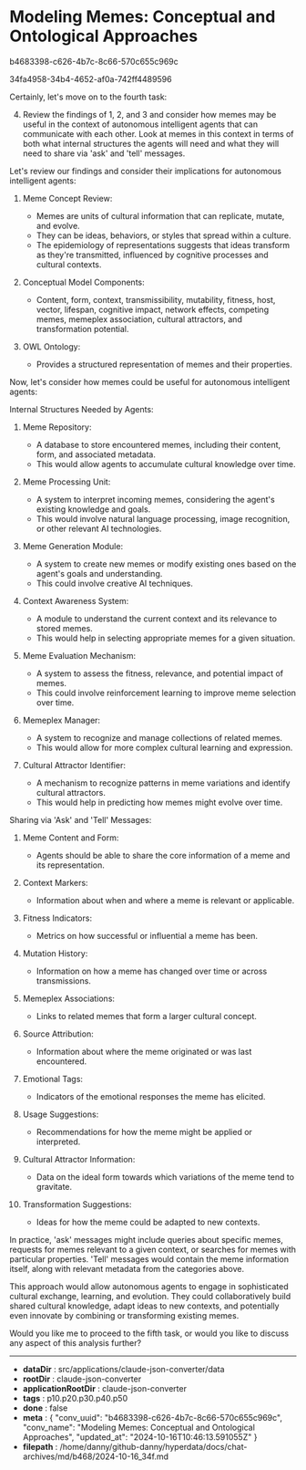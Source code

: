 # Modeling Memes: Conceptual and Ontological Approaches

b4683398-c626-4b7c-8c66-570c655c969c

34fa4958-34b4-4652-af0a-742ff4489596

 Certainly, let's move on to the fourth task:

4. Review the findings of 1, 2, and 3 and consider how memes may be useful in the context of autonomous intelligent agents that can communicate with each other. Look at memes in this context in terms of both what internal structures the agents will need and what they will need to share via 'ask' and 'tell' messages.

Let's review our findings and consider their implications for autonomous intelligent agents:

1. Meme Concept Review:
   - Memes are units of cultural information that can replicate, mutate, and evolve.
   - They can be ideas, behaviors, or styles that spread within a culture.
   - The epidemiology of representations suggests that ideas transform as they're transmitted, influenced by cognitive processes and cultural contexts.

2. Conceptual Model Components:
   - Content, form, context, transmissibility, mutability, fitness, host, vector, lifespan, cognitive impact, network effects, competing memes, memeplex association, cultural attractors, and transformation potential.

3. OWL Ontology:
   - Provides a structured representation of memes and their properties.

Now, let's consider how memes could be useful for autonomous intelligent agents:

Internal Structures Needed by Agents:

1. Meme Repository:
   - A database to store encountered memes, including their content, form, and associated metadata.
   - This would allow agents to accumulate cultural knowledge over time.

2. Meme Processing Unit:
   - A system to interpret incoming memes, considering the agent's existing knowledge and goals.
   - This would involve natural language processing, image recognition, or other relevant AI technologies.

3. Meme Generation Module:
   - A system to create new memes or modify existing ones based on the agent's goals and understanding.
   - This could involve creative AI techniques.

4. Context Awareness System:
   - A module to understand the current context and its relevance to stored memes.
   - This would help in selecting appropriate memes for a given situation.

5. Meme Evaluation Mechanism:
   - A system to assess the fitness, relevance, and potential impact of memes.
   - This could involve reinforcement learning to improve meme selection over time.

6. Memeplex Manager:
   - A system to recognize and manage collections of related memes.
   - This would allow for more complex cultural learning and expression.

7. Cultural Attractor Identifier:
   - A mechanism to recognize patterns in meme variations and identify cultural attractors.
   - This would help in predicting how memes might evolve over time.

Sharing via 'Ask' and 'Tell' Messages:

1. Meme Content and Form:
   - Agents should be able to share the core information of a meme and its representation.

2. Context Markers:
   - Information about when and where a meme is relevant or applicable.

3. Fitness Indicators:
   - Metrics on how successful or influential a meme has been.

4. Mutation History:
   - Information on how a meme has changed over time or across transmissions.

5. Memeplex Associations:
   - Links to related memes that form a larger cultural concept.

6. Source Attribution:
   - Information about where the meme originated or was last encountered.

7. Emotional Tags:
   - Indicators of the emotional responses the meme has elicited.

8. Usage Suggestions:
   - Recommendations for how the meme might be applied or interpreted.

9. Cultural Attractor Information:
   - Data on the ideal form towards which variations of the meme tend to gravitate.

10. Transformation Suggestions:
    - Ideas for how the meme could be adapted to new contexts.

In practice, 'ask' messages might include queries about specific memes, requests for memes relevant to a given context, or searches for memes with particular properties. 'Tell' messages would contain the meme information itself, along with relevant metadata from the categories above.

This approach would allow autonomous agents to engage in sophisticated cultural exchange, learning, and evolution. They could collaboratively build shared cultural knowledge, adapt ideas to new contexts, and potentially even innovate by combining or transforming existing memes.

Would you like me to proceed to the fifth task, or would you like to discuss any aspect of this analysis further?

---

* **dataDir** : src/applications/claude-json-converter/data
* **rootDir** : claude-json-converter
* **applicationRootDir** : claude-json-converter
* **tags** : p10.p20.p30.p40.p50
* **done** : false
* **meta** : {
  "conv_uuid": "b4683398-c626-4b7c-8c66-570c655c969c",
  "conv_name": "Modeling Memes: Conceptual and Ontological Approaches",
  "updated_at": "2024-10-16T10:46:13.591055Z"
}
* **filepath** : /home/danny/github-danny/hyperdata/docs/chat-archives/md/b468/2024-10-16_34f.md